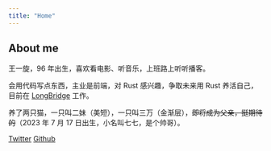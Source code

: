 ```yaml
---
title: "Home"
---
```


## About me

王一旋，96 年出生，喜欢看电影、听音乐，上班路上听听播客。

会用代码写点东西，主业是前端，对 Rust 感兴趣，争取未来用 Rust 养活自己，目前在 <a href="https://longbridge.com/" target="_blank">LongBridge</a> 工作。

养了两只猫，一只叫二妹（美短），一只叫三万（金渐层），~~即将成为父亲，挺期待的~~（2023 年 7 月 17 日出生，小名叫七七，是个帅哥）。

<a href="https://twitter.com/madcodelife" target="_blank">Twitter</a>
<a href="https://github.com/madcodelife" target="_blank">Github</a>
